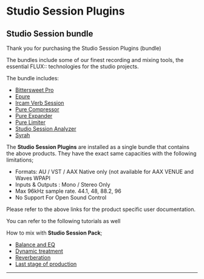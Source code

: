 # Studio Session Plugins

## Studio Session bundle

Thank you for purchasing the Studio Session Plugins (bundle)

The bundles include some of our finest recording and mixing tools, the essential FLUX:: technologies for the studio projects.

The bundle includes:

* [Bittersweet Pro](en_US/bittersweet-pro_doc/0_BitterSweet_Pro.md)
* [Epure](en_US/epure_doc/0_Epure.md)
* [Ircam Verb Session](en_US/ircam_verb-session_doc/0_Ircam_Verb_Session.md)
* [Pure Compressor](en_US/pure-compressor_doc/0_Pure_Compressor.md)
* [Pure Expander](en_US/pure-expander_doc/0_Pure_Expander.md)
* [Pure Limiter](en_US/pure-limiter_doc/0_Pure_Limiter.md)
* [Studio Session Analyzer](en_US/analyser_doc/00_Pure_Analyzer_00_Pure_Analyzer.md)
* [Syrah](en_US/syrah_doc/0_Syrah.md)


The **Studio Session Plugins** are installed as a single bundle that contains the above products. They have the exact same capacities with the following limitations;


* Formats: AU / VST / AAX Native only (not available for AAX VENUE and Waves WPAPI 
* Inputs & Outputs : Mono / Stereo Only
* Max 96kHz sample rate. 44.1, 48, 88.2, 96
* No Support For Open Sound Control



Please refer to the above links for the product specific user documentation.

You can refer to the following tutorials as well

How to mix with **Studio Session Pack**;

* [Balance and EQ](https://youtu.be/qrmlZNY9Ut0)
* [Dynamic treatment](https://youtu.be/q1HDL98Nzv8)
* [Reverberation ](https://youtu.be/Izn3Le6Th5Q)
* [Last stage of production](https://youtu.be/SHARm5sLtjw)

----

